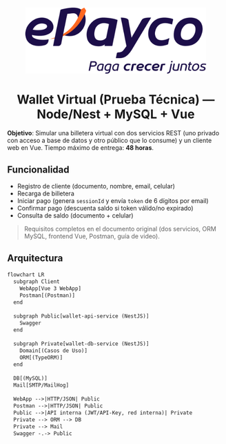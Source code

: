 <p align="center">
  <img src="epayco.png" alt="ePayco — Paga crecer juntos" width="420">
</p>

<h1 align="center">Wallet Virtual (Prueba Técnica) — Node/Nest + MySQL + Vue</h1>

**Objetivo**: Simular una billetera virtual con dos servicios REST (uno privado con acceso a base de datos y otro público que lo consume) y un cliente web en Vue. Tiempo máximo de entrega: **48 horas**.

## Funcionalidad
- Registro de cliente (documento, nombre, email, celular)
- Recarga de billetera
- Iniciar pago (genera `sessionId` y envía `token` de 6 dígitos por email)
- Confirmar pago (descuenta saldo si token válido/no expirado)
- Consulta de saldo (documento + celular)

> Requisitos completos en el documento original (dos servicios, ORM MySQL, frontend Vue, Postman, guía de video). 

## Arquitectura

```mermaid
flowchart LR
  subgraph Client
    WebApp[Vue 3 WebApp]
    Postman[(Postman)]
  end

  subgraph Public[wallet-api-service (NestJS)]
    Swagger
  end

  subgraph Private[wallet-db-service (NestJS)]
    Domain[(Casos de Uso)]
    ORM[(TypeORM)]
  end

  DB[(MySQL)]
  Mail[SMTP/MailHog]

  WebApp -->|HTTP/JSON| Public
  Postman -->|HTTP/JSON| Public
  Public -->|API interna (JWT/API-Key, red interna)| Private
  Private --> ORM --> DB
  Private --> Mail
  Swagger -.-> Public
